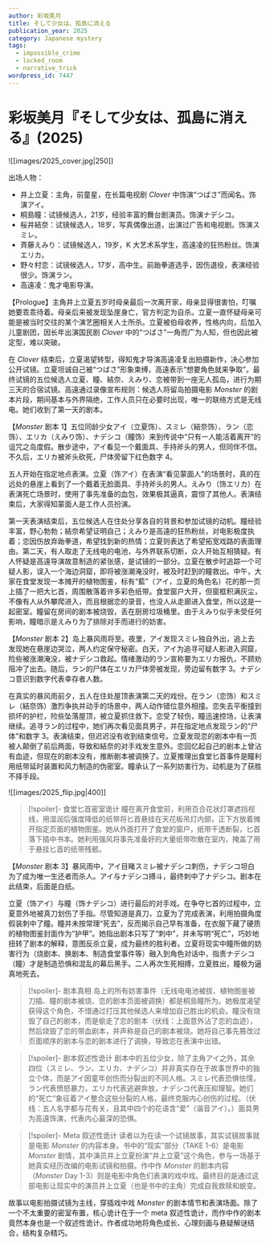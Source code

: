 ```yaml
---
author: 彩坂美月
title: そして少女は、孤島に消える
publication_year: 2025
category: Japanese mystery
tags:
  - impossible_crime
  - locked_room
  - narrative_trick
wordpress_id: 7447
---
```

# 彩坂美月『そして少女は、孤島に消える』(2025)

![[images/2025_cover.jpg|250]]

出场人物：
- 井上立夏：主角，前童星，在长篇电视剧 <i>Clover</i> 中饰演“つばさ”而闻名。饰演アイ。
- 桐島瞳：试镜候选人，21岁，经验丰富的舞台剧演员。饰演ナデシコ。
- 桜井結奈：试镜候选人，18岁，写真偶像出道，出演过广告和电视剧。饰演スミレ。
- 斉藤えみり：试镜候选人，19岁，K 大艺术系学生，高遠凌的狂热粉丝。饰演エリカ。
- 野々村恋：试镜候选人，17岁，高中生。前跆拳道选手，因伤退役，表演经验很少。饰演ラン。
- 高遠凌：鬼才电影导演。

【Prologue】主角井上立夏五岁时母亲最后一次离开家，母亲显得很害怕，叮嘱她要乖乖待着。母亲后来被发现坠崖身亡，官方判定为自杀。立夏一直怀疑母亲可能是被当时交往的某个演艺圈相关人士所杀。立夏被伯母收养，性格内向，后加入儿童剧团，因长年出演国民剧 <i>Clover</i> 中的“つばさ”一角而广为人知，但也因此被定型，难以突破。

在 <i>Clover</i> 结束后，立夏渴望转型，得知鬼才导演高遠凌复出拍摄新作，决心参加公开试镜。立夏坦诚自己被“つばさ”形象束缚，高遠表示“想要角色就来争取”。最终试镜的五位候选人立夏、瞳、結奈、えみり、恋被带到一座无人孤岛，进行为期三天的合宿试镜。高遠通过录像宣布规则：候选人将留岛拍摄电影 <i>Monster</i> 的剧本片段，期间基本与外界隔绝，工作人员只在必要时出现，唯一的联络方式是无线电。她们收到了第一天的剧本。

【<i>Monster</i> 剧本 1】五位同龄少女アイ（立夏饰）、スミレ（結奈饰）、ラン（恋饰）、エリカ（えみり饰）、ナデシコ（瞳饰）来到传说中“只有一人能活着离开”的诅咒之岛度假。散步途中，アイ看见一个戴面具、手持斧头的男人，但同伴不信。不久后，エリカ被斧头砍死，尸体旁留下红色数字 4。

五人开始在指定地点表演。立夏（饰アイ）在表演“看见蒙面人”的场景时，真的在远处的悬崖上看到了一个戴着无脸面具、手持斧头的男人。えみり（饰エリカ）在表演死亡场景时，使用了事先准备的血包，效果极其逼真，震惊了其他人。表演结束后，大家得知蒙面人是工作人员扮演。

第一天表演结束后，五位候选人在住处分享各自的背景和参加试镜的动机。瞳经验丰富，野心勃勃；結奈希望证明自己；えみり是高遠的狂热粉丝，对电影极度执着；恋因伤放弃跆拳道，希望找到新的热情；立夏则表达了希望拓宽戏路的表面理由。第二天，有人取走了无线电的电池，与外界联系切断，众人开始互相猜疑。有人怀疑是高遠导演故意制造的紧张感，是试镜的一部分。立夏在散步时追踪一个可疑人影，误入一个海边洞窟，即将被涨潮淹没时，被及时赶到的瞳救出。中午，大家在食堂发现一本摊开的植物图鉴，标有“藍”（アイ，立夏的角色名）花的那一页上插了一把大匕首，周围散落着许多彩色纸带。食堂窗户大开，但窗框积满灰尘，不像有人从外攀爬进入，而且根据恋的录音，也没人从走廊进入食堂，所以这是一起密室。瞳留在房间的剧本被烧毁，丢在厨房垃圾桶里。由于えみり似乎未受任何影响，瞳暗示是えみり为了排除对手而进行的妨害。

【<i>Monster</i> 剧本 2】岛上暴风雨将至。夜里，アイ发现スミレ独自外出，追上去发现她在悬崖边哭泣，两人约定保守秘密。白天，アイ为追寻可疑人影进入洞窟，险些被涨潮淹没，被ナデシコ救起。情绪激动的ラン宣称要为エリカ报仇，不顾劝阻冲了出去。随后，ラン的尸体在エリカ尸体旁被发现，旁边留有数字 3。ナデシコ意识到数字代表幸存者人数。

在真实的暴风雨前夕，五人在住处屋顶表演第二天的戏份。在ラン（恋饰）和スミレ（結奈饰）激烈争执并动手的场景中，两人动作错位意外相撞。恋失去平衡撞到损坏的护栏，险些坠落屋顶，被立夏抓住救下。恋受了轻伤，瞳迅速控场，让表演继续。追寻ラン的过程中，她们再次看见面具男子，并在指定地点发现ラン的“尸体”和数字 3。表演结束，但迟迟没有收到结束信号。立夏发现恋的剧本中有一页被人颠倒了前后两面，导致和結奈的对手戏发生意外。恋回忆起自己的剧本上曾沾有血迹，但现在的剧本没有，推断剧本被调换了。立夏推理出食堂匕首事件是瞳利用纸带延时装置和风力制造的伪密室。瞳承认了一系列妨害行为，动机是为了获胜不择手段。

![[images/2025_flip.jpg|400]]

> [!spoiler]- 食堂匕首密室诡计
> 瞳在离开食堂前，利用百合花状灯罩遮挡视线，用湿润后强度降低的纸带将匕首悬挂在天花板吊灯内部，正下方放着摊开指定页面的植物图鉴。她从外面打开了食堂的窗户，纸带干透断裂，匕首落下插中书本。她利用强风将事先准备好的大量纸带吹散在室内，掩盖了用于悬挂匕首的纸带残骸。

【<i>Monster</i> 剧本 3】暴风雨中，アイ目睹スミレ被ナデシコ刺伤，ナデシコ坦白为了成为唯一生还者而杀人。アイ与ナデシコ搏斗，最终刺中了ナデシコ。剧本在此结束，后面是白纸。

立夏（饰アイ）与瞳（饰ナデシコ）进行最后的对手戏。在争夺匕首的过程中，立夏意外地被真刀划伤了手指。尽管知道是真刀，立夏为了完成表演，利用拍摄角度假装刺中了瞳。瞳并未按常理“死去”，反而揭示自己早有准备，在衣服下藏了硬质的植物图鉴封面作为“护甲”。她指出剧本只写了“刺中”，并未写明“死亡”，巧妙地扭转了剧本的解释，意图反杀立夏，成为最终的胜利者。立夏将现实中瞳所做的妨害行为（烧剧本、换剧本、制造食堂事件等）融入到角色对话中，指责ナデシコ（瞳）才是制造恐惧和混乱的幕后黑手。二人再次生死相搏，立夏胜出，瞳极为逼真地死去。

> [!spoiler]- 剧本真相
> 岛上的所有妨害事件（无线电电池被拔、植物图鉴被刀插、瞳的剧本被烧、恋的剧本页面被调换）都是桐島瞳所为。她极度渴望获得这个角色，不惜通过打压其他候选人来增加自己胜出的机会。瞳没有烧毁了自己的剧本，而是偷走了恋的剧本（伏线：上面意外沾了恋的血迹），然后烧毁了恋的带血剧本，并声称是自己的剧本被烧。她将自己事先篡改过页面顺序的剧本与恋的剧本进行了调换，导致恋在表演中出错。

> [!spoiler]- 剧本叙述性诡计
> 剧本中的五位少女，除了主角アイ之外，其余四位（スミレ、ラン、エリカ、ナデシコ）并非真实存在于故事世界中的独立个体，而是アイ因童年创伤而分裂出的不同人格。スミレ代表恐惧怯懦，ラン代表愤怒暴力，エリカ代表逃避奔放，ナデシコ代表压抑理智。她们的“死亡”象征着アイ整合这些分裂的人格，最终克服内心创伤的过程。（伏线：五人名字都与花有关，且其中四个的花语含“爱”（谐音アイ）。）面具男为高遠饰演，代表内心最深的恐惧。

> [!spoiler]- Meta 叙述性诡计
> 读者以为在读一个试镜故事，其实试镜故事就是电影 <i>Monster</i> 的内容本身。书中的“现实”部分（TAKE 1-6）是电影 <i>Monster</i> 剧情，其中演员井上立夏扮演“井上立夏”这个角色，参与一场基于她真实经历改编的电影试镜和拍摄。作中作 <i>Monster</i> 的剧本内容（<i>Monster</i> Day 1-3）则是电影中角色们表演的戏中戏。最终目的是通过这部电影让现实中的演员井上立夏（也是书中的主角）完成自我救赎和蜕变。

故事以电影拍摄试镜为主线，穿插戏中戏 <i>Monster</i> 的剧本情节和表演场面。除了一个不太重要的密室布置，核心诡计在于一个 meta 叙述性诡计，而作中作的剧本竟然本身也是一个叙述性诡计。作者成功地将角色成长、心理刻画与悬疑解谜结合，结构复杂精巧。